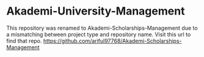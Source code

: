 # Akademi-University-Management
This repository was renamed to Akademi-Scholarships-Management due to a mismatching between project type and repository name.  Visit this url to find that repo. https://github.com/ariful97768/Akademi-Scholarships-Management
